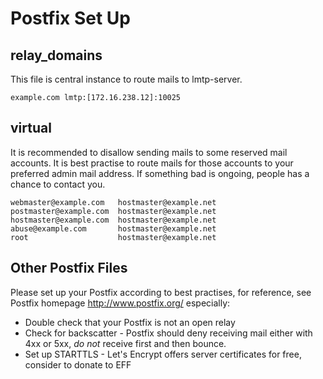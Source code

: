 Postfix Set Up
==============

relay_domains
-------------

This file is central instance to route mails to lmtp-server.

```
example.com	lmtp:[172.16.238.12]:10025
```

virtual
-------

It is recommended to disallow sending mails to some reserved mail accounts.
It is best practise to route mails for those accounts to your preferred
admin mail address. If something bad is ongoing, people has a chance to
contact you.  

```
webmaster@example.com	hostmaster@example.net
postmaster@example.com	hostmaster@example.net
hostmaster@example.com	hostmaster@example.net
abuse@example.com		hostmaster@example.net
root			        hostmaster@example.net
```

Other Postfix Files
-------------------

Please set up your Postfix according to best practises, for reference, see Postfix
homepage http://www.postfix.org/ especially:

* Double check that your Postfix is not an open relay
* Check for backscatter - Postfix should deny receiving mail either with 4xx or 5xx, *do not* receive first and then bounce.
* Set up STARTTLS - Let's Encrypt offers server certificates for free, consider to donate to EFF
 

